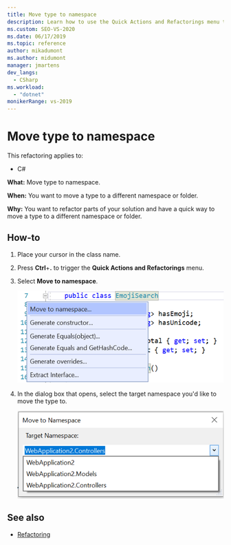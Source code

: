 ```yaml
---
title: Move type to namespace
description: Learn how to use the Quick Actions and Refactorings menu to move a type to a different namespace or folder.
ms.custom: SEO-VS-2020
ms.date: 06/17/2019
ms.topic: reference
author: mikadumont
ms.author: midumont
manager: jmartens
dev_langs:
  - CSharp
ms.workload: 
  - "dotnet"
monikerRange: vs-2019
---
```

# Move type to namespace

This refactoring applies to:

- C#

**What:** Move type to namespace.

**When:** You want to move a type to a different namespace or folder. 

**Why:** You want to refactor parts of your solution and have a quick way to move a type to a different namespace or folder. 

## How-to

1. Place your cursor in the class name.
2. Press **Ctrl**+**.** to trigger the **Quick Actions and Refactorings** menu.
3. Select **Move to namespace**.

   ![Move to namespace refactoring](media/move-to-namespace.png)

4. In the dialog box that opens, select the target namespace you'd like to move the type to. 

   ![Select a namespace dialog box](media/select-target-namespace.png)

## See also

- [Refactoring](../refactoring-in-visual-studio.md)
